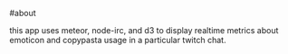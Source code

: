 #about

this app uses meteor, node-irc, and d3 to display realtime metrics about emoticon and copypasta usage in a particular twitch chat.


